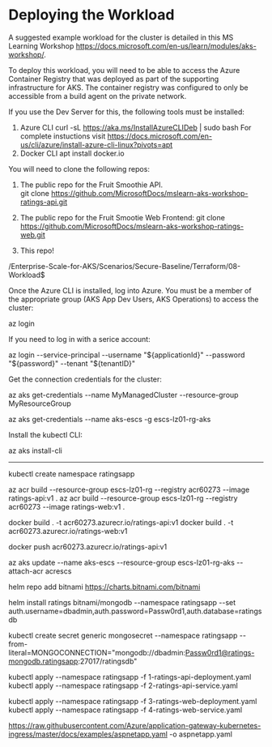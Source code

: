 # Deploying the Workload
A suggested example workload for the cluster is detailed in this MS Learning Workshop https://docs.microsoft.com/en-us/learn/modules/aks-workshop/. 

To deploy this workload, you will need to be able to access the Azure Container Registry that was deployed as part of the supporting infrastructure for AKS.  The container registry was configured to only be accessible from a build agent on the private network. 

If you use the Dev Server for this, the following tools must be installed:
1. Azure CLI
curl -sL https://aka.ms/InstallAzureCLIDeb | sudo bash
For complete instuctions visit https://docs.microsoft.com/en-us/cli/azure/install-azure-cli-linux?pivots=apt
2. Docker CLI
apt install docker.io

You will need to clone the following repos:

1. The public repo for the Fruit Smoothie API.  
git clone https://github.com/MicrosoftDocs/mslearn-aks-workshop-ratings-api.git

2. The public repo for the Fruit Smootie Web Frontend:
git clone https://github.com/MicrosoftDocs/mslearn-aks-workshop-ratings-web.git

3. This repo!

/Enterprise-Scale-for-AKS/Scenarios/Secure-Baseline/Terraform/08-Workload$ 


Once the Azure CLI is installed, log into Azure. You must be a member of the appropriate
group (AKS App Dev Users, AKS Operations) to access the cluster:

az login

If you need to log in with a serice account:

az login --service-principal --username "${applicationId}" --password "${password}" --tenant "${tenantID}"

Get the connection credentials for the cluster:

az aks get-credentials --name MyManagedCluster --resource-group MyResourceGroup

az aks get-credentials --name aks-escs -g escs-lz01-rg-aks

Install the kubectl CLI:

az aks install-cli



----------------

kubectl create namespace ratingsapp

az acr build --resource-group escs-lz01-rg --registry acr60273 --image ratings-api:v1 .
az acr build --resource-group escs-lz01-rg --registry acr60273 --image ratings-web:v1 .

docker build . -t acr60273.azurecr.io/ratings-api:v1
docker build . -t acr60273.azurecr.io/ratings-web:v1

docker push acr60273.azurecr.io/ratings-api:v1

az aks update --name aks-escs --resource-group escs-lz01-rg-aks --attach-acr acrescs

helm repo add bitnami https://charts.bitnami.com/bitnami

helm install ratings bitnami/mongodb --namespace ratingsapp --set auth.username=dbadmin,auth.password=Passw0rd1,auth.database=ratingsdb

kubectl create secret generic mongosecret --namespace ratingsapp --from-literal=MONGOCONNECTION="mongodb://dbadmin:Passw0rd1@ratings-mongodb.ratingsapp:27017/ratingsdb"

kubectl apply --namespace ratingsapp -f 1-ratings-api-deployment.yaml
kubectl apply --namespace ratingsapp -f 2-ratings-api-service.yaml

kubectl apply --namespace ratingsapp -f 3-ratings-web-deployment.yaml
kubectl apply --namespace ratingsapp -f 4-ratings-web-service.yaml

https://raw.githubusercontent.com/Azure/application-gateway-kubernetes-ingress/master/docs/examples/aspnetapp.yaml -o aspnetapp.yaml







